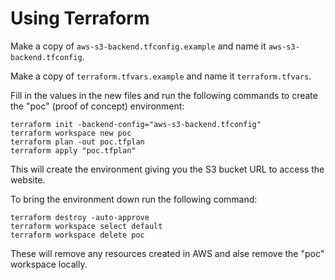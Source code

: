 # Using Terraform

Make a copy of `aws-s3-backend.tfconfig.example` and name it `aws-s3-backend.tfconfig`. 

Make a copy of `terraform.tfvars.example` and name it `terraform.tfvars`.

Fill in the values in the new files and run the following commands to create the "poc" (proof of concept) environment:

```
terraform init -backend-config="aws-s3-backend.tfconfig"
terraform workspace new poc
terraform plan -out poc.tfplan
terraform apply "poc.tfplan"
```

This will create the environment giving you the S3 bucket URL to access the website.

To bring the environment down run the following command:
```
terraform destroy -auto-approve
terraform workspace select default
terraform workspace delete poc
```

These will remove any resources created in AWS and alse remove the "poc" workspace locally.